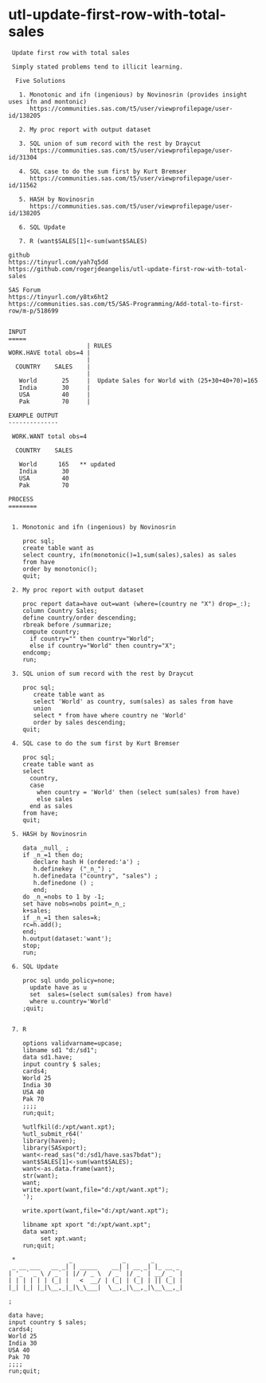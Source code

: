 # utl-update-first-row-with-total-sales
     Update first row with total sales

     Simply stated problems tend to illicit learning.

      Five Solutions

       1. Monotonic and ifn (ingenious) by Novinosrin (provides insight uses ifn and montonic)
          https://communities.sas.com/t5/user/viewprofilepage/user-id/138205

       2. My proc report with output dataset

       3. SQL union of sum record with the rest by Draycut
          https://communities.sas.com/t5/user/viewprofilepage/user-id/31304

       4. SQL case to do the sum first by Kurt Bremser
          https://communities.sas.com/t5/user/viewprofilepage/user-id/11562

       5. HASH by Novinosrin
          https://communities.sas.com/t5/user/viewprofilepage/user-id/138205

       6. SQL Update

       7. R (want$SALES[1]<-sum(want$SALES)

    github
    https://tinyurl.com/yah7q5dd
    https://github.com/rogerjdeangelis/utl-update-first-row-with-total-sales

    SAS Forum
    https://tinyurl.com/y8tx6ht2
    https://communities.sas.com/t5/SAS-Programming/Add-total-to-first-row/m-p/518699


    INPUT
    =====
                          | RULES
    WORK.HAVE total obs=4 |
                          |
      COUNTRY    SALES    |
                          |
       World       25     |  Update Sales for World with (25+30+40+70)=165
       India       30     |
       USA         40     |
       Pak         70     |

    EXAMPLE OUTPUT
    --------------

     WORK.WANT total obs=4

      COUNTRY    SALES

       World      165   ** updated
       India       30
       USA         40
       Pak         70

    PROCESS
    ========


     1. Monotonic and ifn (ingenious) by Novinosrin

        proc sql;
        create table want as
        select country, ifn(monotonic()=1,sum(sales),sales) as sales
        from have
        order by monotonic();
        quit;

     2. My proc report with output dataset

        proc report data=have out=want (where=(country ne "X") drop=_:);
        column Country Sales;
        define country/order descending;
        rbreak before /summarize;
        compute country;
          if country="" then country="World";
          else if country="World" then country="X";
        endcomp;
        run;

     3. SQL union of sum record with the rest by Draycut

        proc sql;
           create table want as
           select 'World' as country, sum(sales) as sales from have
           union
           select * from have where country ne 'World'
           order by sales descending;
        quit;

     4. SQL case to do the sum first by Kurt Bremser

        proc sql;
        create table want as
        select
          country,
          case
            when country = 'World' then (select sum(sales) from have)
            else sales
          end as sales
        from have;
        quit;

     5. HASH by Novinosrin

        data _null_ ;
        if _n_=1 then do;
           declare hash H (ordered:'a') ;
           h.definekey  ("_n_") ;
           h.definedata ("country", "sales") ;
           h.definedone () ;
           end;
        do _n_=nobs to 1 by -1;
        set have nobs=nobs point=_n_;
        k+sales;
        if _n_=1 then sales=k;
        rc=h.add();
        end;
        h.output(dataset:'want');
        stop;
        run;

     6. SQL Update

        proc sql undo_policy=none;
          update have as u
          set  sales=(select sum(sales) from have)
          where u.country='World'
        ;quit;


     7. R

        options validvarname=upcase;
        libname sd1 "d:/sd1";
        data sd1.have;
        input country $ sales;
        cards4;
        World 25
        India 30
        USA 40
        Pak 70
        ;;;;
        run;quit;

        %utlfkil(d:/xpt/want.xpt);
        %utl_submit_r64('
        library(haven);
        library(SASxport);
        want<-read_sas("d:/sd1/have.sas7bdat");
        want$SALES[1]<-sum(want$SALES);
        want<-as.data.frame(want);
        str(want);
        want;
        write.xport(want,file="d:/xpt/want.xpt");
        ');

        write.xport(want,file="d:/xpt/want.xpt");

        libname xpt xport "d:/xpt/want.xpt";
        data want;
             set xpt.want;
        run;quit;

     *               _              _       _
     _ __ ___   __ _| | _____    __| | __ _| |_ __ _
    | '_ ` _ \ / _` | |/ / _ \  / _` |/ _` | __/ _` |
    | | | | | | (_| |   <  __/ | (_| | (_| | || (_| |
    |_| |_| |_|\__,_|_|\_\___|  \__,_|\__,_|\__\__,_|

    ;

    data have;
    input country $ sales;
    cards4;
    World 25
    India 30
    USA 40
    Pak 70
    ;;;;
    run;quit;





